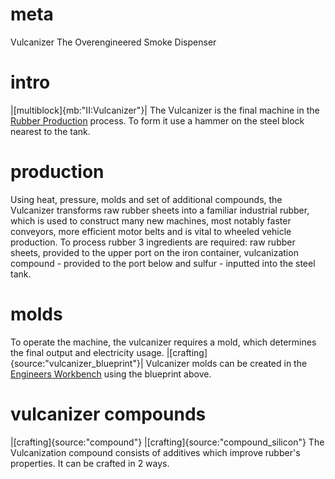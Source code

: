# meta
Vulcanizer
The Overengineered Smoke Dispenser

# intro
|[multiblock]{mb:"II:Vulcanizer"}|
The Vulcanizer is the final machine in the [Rubber Production](rubber_production.md) process. To form it use a hammer on the steel block nearest to the tank.

# production
Using heat, pressure, molds and set of additional compounds, the Vulcanizer transforms raw rubber sheets into a familiar industrial rubber, which is used to construct many new machines, most notably faster conveyors, more efficient motor belts and is vital to wheeled vehicle production. To process rubber 3 ingredients are required: raw rubber sheets, provided to the upper port on the iron container, vulcanization compound - provided to the port below and sulfur - inputted into the steel tank.

# molds
To operate the machine, the vulcanizer requires a mold, which determines the final output and electricity usage.
|[crafting]{source:"vulcanizer_blueprint"}|
Vulcanizer molds can be created in the [Engineers Workbench](engineers_workbench.md) using the blueprint above.

# vulcanizer compounds
|[crafting]{source:"compound"}
|[crafting]{source:"compound_silicon"}
The Vulcanization compound consists of additives which improve rubber's properties. It can be crafted in 2 ways.

